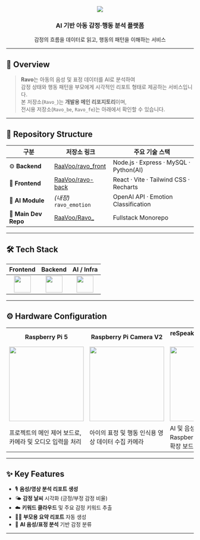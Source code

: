 <div align="center">
  <img src="https://capsule-render.vercel.app/api?type=waving&color=0:03aed2,100:feef0d&height=150&text=라보야%20놀자&fontColor=2d2d2d&fontSize=60&fontAlignY=40" />
  <h3>AI 기반 아동 감정·행동 분석 플랫폼</h3>
  <p>감정의 흐름을 데이터로 읽고, 행동의 패턴을 이해하는 서비스</p>
</div>

---

## 🧭 Overview

> **Ravo**는 아동의 음성 및 표정 데이터를 AI로 분석하여  
> 감정 상태와 행동 패턴을 부모에게 시각적인 리포트 형태로 제공하는 서비스입니다.  
> 본 저장소(`Ravo_`)는 **개발용 메인 리포지토리**이며,  
> 전시용 저장소(`Ravo_be`, `Ravo_fe`)는 아래에서 확인할 수 있습니다.

---

## 🧩 Repository Structure

| 구분 | 저장소 링크 | 주요 기술 스택 |
|------|--------------|----------------|
| ⚙️ **Backend** | [RaaVoo/ravo_front](https://github.com/RaaVoo/ravo_front) | Node.js · Express · MySQL · Python(AI) |
| 🎨 **Frontend** | [RaaVoo/ravo-back](https://github.com/RaaVoo/ravo-back) | React · Vite · Tailwind CSS · Recharts |
| 🧠 **AI Module** | *(내장)* `ravo_emotion` | OpenAI API · Emotion Classification |
| 🧩 **Main Dev Repo** | [RaaVoo/Ravo_](https://github.com/RaaVoo/Ravo_) | Fullstack Monorepo |

---

## 🛠️ Tech Stack

<div align="center">

| Frontend | Backend | AI / Infra |
|:---------:|:--------:|:-----------:|
| <img src="https://skillicons.dev/icons?i=react,vite,tailwind,js,html,css" height="45" /> | <img src="https://skillicons.dev/icons?i=nodejs,express,mysql,postman" height="45" /> | <img src="https://skillicons.dev/icons?i=python,raspberrypi,github" height="45" /> |

</div>

---

## ⚙️ Hardware Configuration

<div align="center">

<table>
  <tr>
    <th>Raspberry Pi 5</th>
    <th>Raspberry Pi Camera V2</th>
    <th>reSpeaker 2-Mics Pi HAT V2.0</th>
    <th>Raspberry Pi DAC Pro</th>
  </tr>
  <tr>
    <td><img src="https://github.com/user-attachments/assets/15b276fc-1acd-4a19-83df-93c33fea25dc" width="200"/></td>
    <td><img src="https://www.devicemart.co.kr/data/goods/1/2021/11/1077951_tmp_fec8135a266941e5f9cf8470be7c62016973view.png" width="200"/></td>
    <td><img src="https://www.devicemart.co.kr/data/collect_img/kind_0/fogoods/large/1383296_1.jpg" width="200"/></td>
    <td><img src="https://www.devicemart.co.kr/data/goods/1/2023/07/13237161_tmp_4f6c1d9e827c181b2c473cee474b378d4270view.png" width="200"/></td>
  </tr>
  <tr>
    <td>프로젝트의 메인 제어 보드로, 카메라 및 오디오 입력을 처리</td>
    <td>아이의 표정 및 행동 인식용 영상 데이터 수집 카메라</td>
    <td>AI 및 음성 애플리케이션용 Raspberry Pi용 듀얼 마이크 확장 보드</td>
    <td>음성 출력 품질 향상을 위한 고음질 DAC 모듈</td>
  </tr>
</table>

</div>

---

## ✨ Key Features

- 🎙 **음성/영상 분석 리포트 생성**
- 🌤 **감정 날씨** 시각화 (긍정/부정 감정 비율)
- ☁️ **키워드 클라우드** 및 주요 감정 키워드 추출
- 👩‍👧 **부모용 요약 리포트** 자동 생성
- 🧠 **AI 음성/표정 분석** 기반 감정 분류

---

